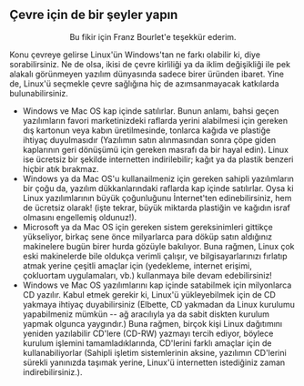 <?php require("../../entete.php"); ?> <?php require("../../base.php"); ?> <?php require("../../fonctions.php"); ?>

<div id="corps">

<h2>Çevre için de bir şeyler yapın</h2>

<p align="center">Bu fikir için Franz Bourlet'e teşekkür ederim.</h2>

<p>Konu çevreye gelirse Linux'ün Windows'tan ne farkı olabilir ki, diye sorabilirsiniz. Ne de olsa, ikisi de çevre kirliliği ya da iklim değişikliği ile pek alakalı görünmeyen yazılım dünyasında sadece birer üründen ibaret. Yine de, Linux'ü seçmekle çevre sağlığına hiç de azımsanmayacak katkılarda bulunabilirsiniz.</p>


<ul>

<li>Windows ve Mac OS kap içinde satılırlar. Bunun anlamı, bahsi geçen yazılımların favori marketinizdeki raflarda yerini alabilmesi için gereken dış kartonun veya kabın üretilmesinde, tonlarca kağıda ve plastiğe ihtiyaç duyulmasıdır (Yazılımın satın alınmasından sonra çöpe giden kaplarının geri dönüşümü için gereken masrafı da bir hayal edin). Linux ise ücretsiz bir şekilde internetten indirilebilir; kağıt ya da plastik benzeri hiçbir atık bırakmaz. </li>

<li>Windows ya da Mac OS'u kullanailmeniz için gereken sahipli yazılımların bir çoğu da, yazılım dükkanlarındaki raflarda kap içinde satılırlar. Oysa ki Linux yazılımlarının büyük çoğunluğunu İnternet'ten edinebilirsiniz, hem de ücretsiz olarak! (işte tekrar, büyük miktarda plastiğin ve kağıdın israf olmasını engellemiş oldunuz!).</li>

<li>Microsoft ya da Mac OS için gereken sistem gereksinimleri gittikçe yükseliyor, birkaç sene önce milyarlarca para döküp satın aldığınız makinelere bugün birer hurda gözüyle bakılıyor. Buna rağmen, Linux çok eski makinelerde bile oldukça verimli çalışır, ve bilgisayarlarınızı fırlatıp atmak yerine çeşitli amaçlar için (yedekleme, internet erişimi, çokluortam uygulamaları, vb.) kullanmaya bile devam edebilirsiniz!</li>

<li>Windows ve Mac OS yazılımlarını kap içinde satabilmek için milyonlarca CD yazılır. Kabul etmek gerekir ki, Linux'ü yükleyebilmek için de CD yakmaya ihtiyaç duyabilirsiniz (Elbette, CD yakmadan da Linux kurulumu yapabilmeniz mümkün -- ağ aracılıyla ya da sabit diskten kurulum yapmak olgunca yaygındır.) Buna rağmen, birçok kişi Linux dağıtımını yeniden yazılabilir CD'lere (CD-RW) yazmayı tercih ediyor, böylece kurulum işlemini tamamladıklarında, CD'lerini farklı amaçlar için de kullanabiliyorlar (Sahipli işletim sistemlerinin aksine, yazılımın CD'lerini sürekli yanınızda taşımak yerine, Linux'ü internetten istediğiniz zaman indirebilirsiniz.).</li>

</div>
</body>
</html>
